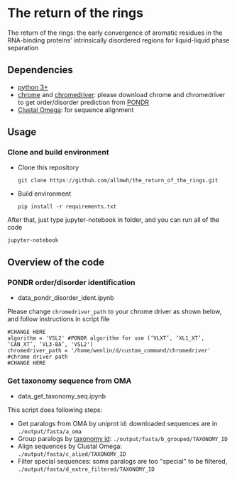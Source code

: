 # The return of the rings
The return of the rings: the early convergence of aromatic residues in the RNA-binding proteins’ intrinsically disordered regions for liquid-liquid phase separation

## Dependencies
* [python 3+](https://www.python.org/)
* [chrome](https://www.google.com/chrome/) and [chromedriver](https://chromedriver.chromium.org/): please download chrome and chromedriver to get order/disorder prediction from [PONDR](http://www.pondr.com/)
* [Clustal Omega](http://www.clustal.org/omega/): for sequence alignment

## Usage
### Clone and build environment
* Clone this repository
    ```
    git clone https://github.com/allmwh/the_return_of_the_rings.git
    ```
* Build environment
    ```
    pip install -r requirements.txt
    ```

After that, just type jupyter-notebook in folder, and you can run all of the code
```
jupyter-notebook
``` 
## Overview of the code
### PONDR order/disorder identification
* data_pondr_disorder_ident.ipynb   

Please change `chromedriver_path` to your chrome driver as shown below, and follow instructions in script file 
```
#CHANGE HERE
algorithm = 'VSL2' #PONDR algorithm for use (‘VLXT’, ‘XL1_XT’, ‘CAN_XT’, ‘VL3-BA’, 'VSL2')
chromedriver_path = '/home/wenlin/d/custom_command/chromedriver' #chrome driver path
#CHANGE HERE
```
### Get taxonomy sequence from OMA
  * data_get_taxonomy_seq.ipynb   
  
This script does following steps:
* Get paralogs from OMA by uniprot id: downloaded sequences are in `./output/fasta/a_oma`
* Group paralogs by [taxonomy id](https://www.ncbi.nlm.nih.gov/Taxonomy/Browser/wwwtax.cgi?mode=info&id=9606): `./output/fasta/b_grouped/TAXONOMY_ID`
* Align sequences by Clustal Omega: `./output/fasta/c_alied/TAXONOMY_ID`
* Filter special sequences: some paralogs are too "special" to be filtered, `./output/fasta/d_extre_filtered/TAXONOMY_ID`





